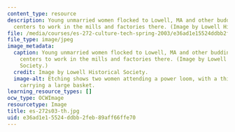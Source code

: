 ```yaml
---
content_type: resource
description: Young unmarried women flocked to Lowell, MA and other budding industrial
  centers to work in the mills and factories there. (Image by Lowell Historical Society.)
file: /media/courses/es-272-culture-tech-spring-2003/e36ad1e15524ddbb2feb89aff66ffe70_es-272s03-th.jpg
file_type: image/jpeg
image_metadata:
  caption: Young unmarried women flocked to Lowell, MA and other budding industrial
    centers to work in the mills and factories there. (Image by Lowell Historical
    Society.)
  credit: Image by Lowell Historical Society.
  image-alt: Etching shows two women attending a power loom, with a third in the background
    carrying a large basket.
learning_resource_types: []
ocw_type: OCWImage
resourcetype: Image
title: es-272s03-th.jpg
uid: e36ad1e1-5524-ddbb-2feb-89aff66ffe70
---
```

